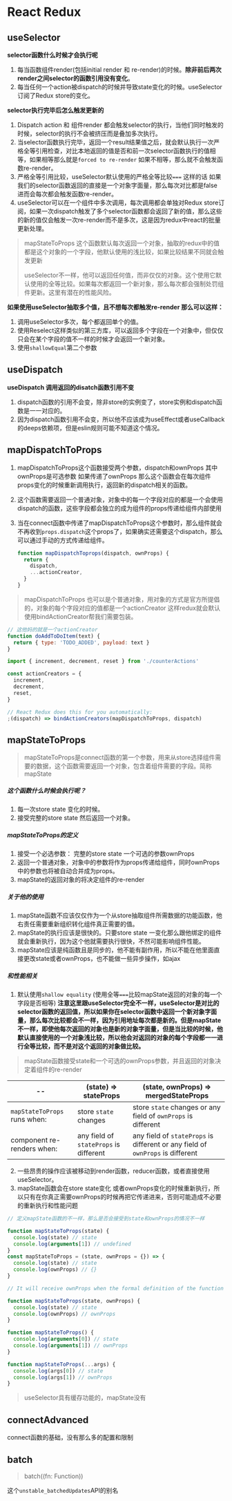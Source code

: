 # React Redux



## useSelector

**selector函数什么时候才会执行呢**

1. 每当函数组件render(包括initial render 和 re-render)的时候。**除非前后两次render之间selector的函数引用没有变化**。
2. 每当任何一个action被dispatch的时候并导致state变化的时候。useSelector订阅了Redux store的变化。



**selector执行完毕后怎么触发更新的**

1. Dispatch action 和 组件render 都会触发selector的执行，当他们同时触发的时候，selector的执行不会被挤压而是叠加多次执行。
2. 当selector函数执行完毕，返回一个result结果值之后，就会默认执行一次严格全等引用检查，对比本地返回的值是否和前一次selector函数执行的值相等，如果相等那么就是`forced to re-render` 如果不相等，那么就不会触发函数re-render。
3. 严格全等引用比较，useSelector默认使用的严格全等比较`===`  这样的话 如果我们的selector函数返回的直接是一个对象字面量，那么每次对比都是false 进而会每次都会触发函数re-render。
4. useSelector可以在一个组件中多次调用，每次调用都会单独对Redux store订阅，如果一次dispatch触发了多个selector函数都会返回了新的值，那么这些的新的值仅会触发一次re-render而不是多次，这是因为redux中react的批量更新处理。



> mapStateToProps 这个函数默认每次返回一个对象，抽取的redux中的值都是这个对象的一个字段，他默认使用的浅比较，如果比较结果不同就会触发更新
>
> useSelector不一样，他可以返回任何值，而非仅仅的对象。这个使用它默认使用的全等比较。如果每次都返回一个新对象，那么每次都会强制处罚组件更新。这里有潜在的性能风险。



**如果使用useSelector抽取多个值，且不想每次都触发re-render 那么可以这样：**

1. 调用useSelector多次，每个都返回单个的值。
2. 使用Reselect这样类似的第三方库，可以返回多个字段在一个对象中，但仅仅只会在某个字段的值不一样的时候才会返回一个新对象。
3. 使用`shallowEqual`第二个参数



## useDispatch

**useDispatch 调用返回的disatch函数引用不变**

1. dispatch函数的引用不会变，除非store的实例变了，store实例和dispatch函数是一一对应的。
2. 因为dispatch函数引用不会变，所以他不应该成为useEffect或者useCallback的deeps依赖项，但是eslin规则可能不知道这个情况。



## mapDispatchToProps

1. mapDispatchToProps这个函数接受两个参数，dispatch和ownProps  其中ownProps是可选参数 如果传递了ownProps 那么这个函数会在每次组件props变化的时候重新调用执行，返回新的dispatch相关的函数。

2. 这个函数需要返回一个普通对象，对象中的每一个字段对应的都是一个会使用dispatch的函数，这些字段都会独立的成为组件的props传递给组件内部使用

3. 当在connect函数中传递了mapDispatchToProps这个参数时，那么组件就会不再收到`props.dispatch`这个props了，如果确实还需要这个dispatch，那么可以通过手动的方式传递给组件。

   ```javascript
   function mapDispatchToprops(dispatch, ownProps) {
     return {
       dispatch,
       ...actionCreator,
     }
   }
   ```



> mapDispatchToProps 也可以是个普通对象，用对象的方式是官方所提倡的，对象的每个字段对应的值都是一个actionCreator 这样redux就会默认使用bindActionCreator帮我们需要包装。

```javascript
// 这他妈的就是一个actionCreator 
function doAddToDoItem(text) {
  return { type: 'TODO_ADDED', payload: text }
}

import { increment, decrement, reset } from './counterActions'

const actionCreators = {
  increment,
  decrement,
  reset,
}

// React Redux does this for you automatically:
;(dispatch) => bindActionCreators(mapDispatchToProps, dispatch)
```



## mapStateToProps

> mapStateToProps是connect函数的第一个参数，用来从store选择组件需要的数据，这个函数需要返回一个对象，包含着组件需要的字段。简称mapState 

##### 这个函数什么时候会执行呢？

1. 每一次store state 变化的时候。
2. 接受完整的store state 然后返回一个对象。

##### mapStateToProps的定义

1. 接受一个必选参数： 完整的store state 一个可选的参数ownProps 
2. 返回一个普通对象，对象中的参数将作为props传递给组件，同时ownProps中的参数也将被自动合并成为props。
3. mapState的返回对象的将决定组件的re-render

##### 关于他的使用

1. mapState函数不应该仅仅作为一个从store抽取组件所需数据的功能函数，他右责任需要重新组织转化组件真正需要的值。
2. mapState的执行应该是很快的。只要store state 一变化那么跟他绑定的组件就会重新执行，因为这个他就需要执行很快，不然可能影响组件性能。
3. mapState应该是纯函数且是同步的，他不能有副作用，所以不能在他里面直接更改state或者ownProps，也不能做一些异步操作，如ajax

##### 和性能相关

1. 默认使用`shallow equality` (使用全等`===`比较mapState返回的对象的每一个字段是否相等) **注意这里跟useSelector完全不一样，useSelector是对比的selector函数的返回值，所以如果你在selector函数中返回一个新对象字面量，那么每次比较都会不一样，因为引用地址每次都是新的。但是mapState不一样，即使他每次返回的对象也是新的对象字面量，但是当比较的时候，他默认直接使用的一个对象浅比较，所以他会对返回的对象的每个字段都一一进行全等比较，而不是对这个返回的对象做比较。**

> mapState函数接受state和一个可选的ownProps参数，并且返回的对象决定着组件的re-render 

| --                           | (state) => stateProps                  | (state, ownProps) => mergedStateProps                        |
| ---------------------------- | -------------------------------------- | ------------------------------------------------------------ |
| `mapStateToProps` runs when: | store `state` changes                  | store `state` changes or any field of `ownProps` is different |
| component re-renders when:   | any field of `stateProps` is different | any field of `stateProps` is different or any field of `ownProps` is different |

2. 一些昂贵的操作应该被移动到render函数，reducer函数，或者直接使用useSelector。
3. mapState函数会在store state变化 或者ownProps变化的时候重新执行，所以只有在你真正需要ownProps的时候再把它传递进来，否则可能造成不必要的重新执行和性能问题

```javascript
// 定义mapState函数的不一样，那么是否会接受到state和ownProps的情况不一样

function mapStateToProps(state) {
  console.log(state) // state
  console.log(arguments[1]) // undefined
}
const mapStateToProps = (state, ownProps = {}) => {
  console.log(state) // state
  console.log(ownProps) // {}
}

// It will receive ownProps when the formal definition of the function contains zero or two mandatory parameters:

function mapStateToProps(state, ownProps) {
  console.log(state) // state
  console.log(ownProps) // ownProps
}

function mapStateToProps() {
  console.log(arguments[0]) // state
  console.log(arguments[1]) // ownProps
}

function mapStateToProps(...args) {
  console.log(args[0]) // state
  console.log(args[1]) // ownProps
}
```



> useSelector具有缓存功能的，mapState没有



## connectAdvanced

connect函数的基础，没有那么多的配置和限制

## batch 

> batch((fn: Function))

这个`unstable_batchedUpdates`API的别名 

